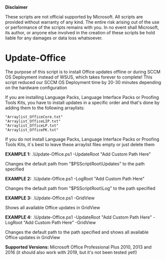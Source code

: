 **Disclaimer**

These scripts are not official supported by Microsoft. All scripts are provided without warranty of any kind. The entire risk arising out of the use or performance of the scripts remains with you. In no event shall Microsoft, its author, or anyone else involved in the creation of these scripts be hold liable for any damages or data loss whatsoever.

# Update-Office

The purpose of this script is to install Office updates offline or during SCCM OS Deployment instead of WSUS, which takes forever to complete! This script reduced our SCCM OS Deployment time by 20-30 minutes depending on the hardware configuration

If you are installing Language Packs, Language Interface Packs or Proofing Tools Kits, you have to install updates in a specific order and that's done by adding them to the following arraylists:

	"Arraylist_OfficeCore.txt"
	"Arraylist_OfficeLIP.txt"
	"Arraylist_OfficeLP.txt"
	"Arraylist_OfficePK.txt"
  
If you do not install Language Packs, Language Interface Packs or Proofing Tools Kits, it´s best to leave these arraylist files empty or just delete them

**EXAMPLE 1:** .\Update-Office.ps1 -UpdateRoot "Add Custom Path Here"

Changes the default path from "$PSScriptRoot\Updates\" to the path specified

**EXAMPLE 2:** .\Update-Office.ps1 -LogRoot "Add Custom Path Here"

Changes the default path from "$PSScriptRoot\Log\" to the path specified

**EXAMPLE 3:** .\Update-Office.ps1 -GridView

Shows all available Office updates in GridView

**EXAMPLE 4:** .\Update-Office.ps1 -UpdateRoot "Add Custom Path Here" -LogRoot "Add Custom Path Here" -GridView

Changes the default path to the path specified and shows all available Office updates in GridView

**Supported Versions:** Microsoft Office Professional Plus 2010, 2013 and 2016 (it should also work with 2019, but it's not been tested yet!)
